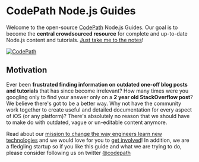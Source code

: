 # CodePath Node.js Guides

Welcome to the open-source [CodePath](http://thecodepath.com) Node.js Guides. Our goal is to become the **central crowdsourced resource** for complete and up-to-date Node.js content and tutorials. [Just take me to the notes](https://github.com/codepath/nodejs_guides/wiki)!

[![CodePath](http://i.imgur.com/XgxWfyF.png)](http://thecodepath.com)

## Motivation

Ever been **frustrated finding information on outdated one-off blog posts and tutorials** that has since become irrelevant? How many times were you googling only to find your answer only on a **2 year old StackOverflow post**? We believe there's got to be a better way. Why not have the community work together to create useful and detailed documentation for every aspect of iOS (or any platform)? There's absolutely no reason that we should have to make do with outdated, vague or un-editable content anymore.

Read about our [mission to change the way engineers learn new technologies](https://github.com/thecodepath/android_guides/wiki/The-CodePath-Goal) and we would love for you to [get involved](https://github.com/codepath/android_guides/wiki/The-CodePath-Goal#how-do-i-help)! In addition, we are a fledgling startup so if you like this guide and what we are trying to do, please consider following us on twitter [@codepath](https://twitter.com/codepath)
